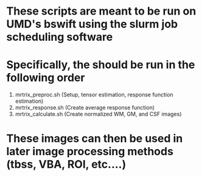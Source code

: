 # These scripts are meant to be run on UMD's bswift using the slurm job scheduling software
# Specifically, the should be run in the following order
1. mrtrix_preproc.sh (Setup, tensor estimation, response function estimation)
2. mrtrix_response.sh (Create average response function)
3. mrtrix_calculate.sh (Create normalized WM, GM, and CSF images)

# These images can then be used in later image processing methods (tbss, VBA, ROI, etc....)
